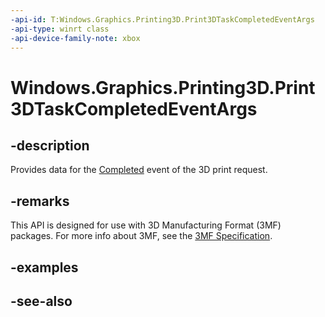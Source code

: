 ```yaml
---
-api-id: T:Windows.Graphics.Printing3D.Print3DTaskCompletedEventArgs
-api-type: winrt class
-api-device-family-note: xbox
---
```


<!-- Class syntax.
public class Print3DTaskCompletedEventArgs : Windows.Graphics.Printing3D.IPrint3DTaskCompletedEventArgs
-->

# Windows.Graphics.Printing3D.Print3DTaskCompletedEventArgs

## -description
Provides data for the [Completed](print3dtask_completed.md) event of the 3D print request.

## -remarks
This API is designed for use with 3D Manufacturing Format (3MF) packages. For more info about 3MF, see the [3MF Specification](https://3mf.io/3mf-specification/).

## -examples

## -see-also
